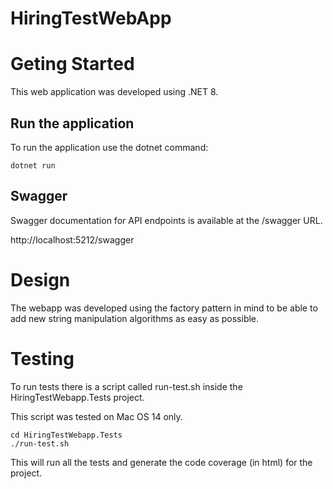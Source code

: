 # HiringTestWebApp

# Geting Started

This web application was developed using .NET 8.

## Run the application

To run the application use the dotnet command:

`dotnet run`

## Swagger

Swagger documentation for API endpoints is available at the /swagger URL.

http://localhost:5212/swagger

# Design

The webapp was developed using the factory pattern in mind to be able to add new string manipulation algorithms as easy as possible.

# Testing

To run tests there is a script called run-test.sh inside the HiringTestWebapp.Tests project.

This script was tested on Mac OS 14 only.

```
cd HiringTestWebapp.Tests
./run-test.sh
```

This will run all the tests and generate the code coverage (in html) for the project.
